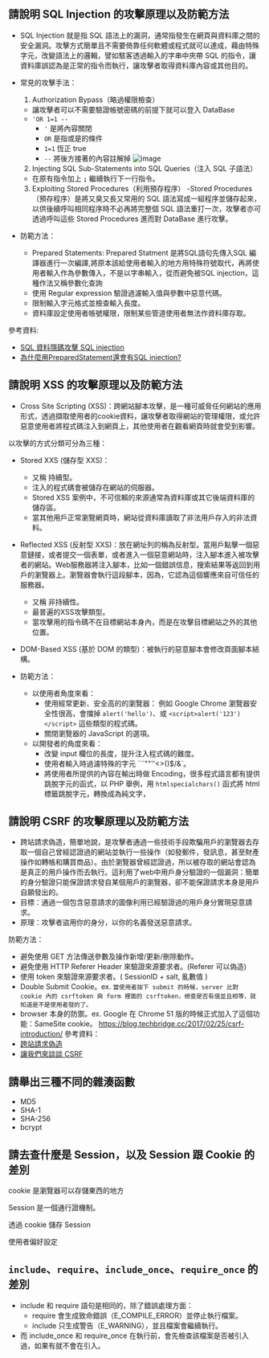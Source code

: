 ## 請說明 SQL Injection 的攻擊原理以及防範方法

 - SQL Injection 就是指 SQL 語法上的漏洞，通常指發生在網頁與資料庫之間的安全漏洞。攻擊方式簡單且不需要倚靠任何軟體或程式就可以達成，藉由特殊字元，改變語法上的邏輯，譬如駭客透過輸入的字串中夾帶 SQL 的指令，讓資料庫誤認為是正常的指令而執行，讓攻擊者取得資料庫內容或其他目的。
  - 常見的攻擊手法：
    1. Authorization Bypass（略過權限檢查）
      - 讓攻擊者可以不需要驗證帳號密碼的前提下就可以登入 DataBase
      - `'OR 1=1 --`
         - `'` 是將內容關閉
         - `OR`	是指或是的條件
         - `1=1` 恆正 true
         - `--` 將後方接著的內容註解掉
![image](http://ithelp.ithome.com.tw/upload/images/20170214/20103559evbYZgJL2b.png)
    2. Injecting SQL Sub-Statements into SQL Queries（注入 SQL 子語法）
    - 在原有指令加上 __`;`__ 繼續執行下一行指令。
    3. Exploiting Stored Procedures（利用預存程序）
      -Stored Procedures（預存程序）是將又臭又長又常用的 SQL 語法寫成一組程序並儲存起來，以供後續呼叫相同程序時不必再將完整個 SQL 語法重打一次，攻擊者亦可透過呼叫這些 Stored Procedures 進而對 DataBase 進行攻擊。


 - 防範方法：
   - Prepared Statements: Prepared Statment 是將SQL語句先傳入SQL 編譯器進行一次編譯,將原本該給使用者輸入的地方用特殊符號取代，再將使用者輸入作為參數傳入，不是以字串輸入，從而避免被SQL injection，這種作法又稱參數化查詢
   - 使用 Regular expression 驗證過濾輸入值與參數中惡意代碼。
   - 限制輸入字元格式並檢查輸入長度。
   - 資料庫設定使用者帳號權限，限制某些管道使用者無法作資料庫存取。


參考資料:
 - [SQL 資料隱碼攻擊 SQL injection](https://ithelp.ithome.com.tw/articles/10189201)
 - [為什麼用PreparedStatement還會有SQL injection?](https://www.qa-knowhow.com/?p=4172)

## 請說明 XSS 的攻擊原理以及防範方法

 - Cross Site Scripting (XSS)：跨網站腳本攻擊，是一種可威脅任何網站的應用形式，透過擷取使用者的cookie資料，讓攻擊者取得網站的管理權限，或允許惡意使用者將程式碼注入到網頁上，其他使用者在觀看網頁時就會受到影響。

以攻擊的方式分類可分為三種：
 - Stored XXS (儲存型 XXS)：
   - 又稱 持續型。
   - 注入的程式碼會被儲存在網站的伺服器。
   - Stored XSS 案例中，不可信賴的來源通常為資料庫或其它後端資料庫的儲存區。
   - 當其他用戶正常瀏覽網頁時，網站從資料庫讀取了非法用戶存入的非法資料。

 - Reflected XSS (反射型 XXS)：放在網址列的稱為反射型。當用戶點擊一個惡意鏈接，或者提交一個表單，或者進入一個惡意網站時，注入腳本進入被攻擊者的網站。Web服務器將注入腳本，比如一個錯誤信息，搜索結果等返回到用戶的瀏覽器上。瀏覽器會執行這段腳本，因為，它認為這個響應來自可信任的服務器。
   - 又稱 非持續性。
   - 最普遍的XSS攻擊類型。
   - 當攻擊用的指令碼不在目標網站本身內，而是在攻擊目標網站之外的其他位置。
 - DOM-Based XSS (基於 DOM 的類型)：被執行的惡意腳本會修改頁面腳本結構。

 - 防範方法：
   - 以使用者角度來看：
     - 使用經常更新、安全高的的瀏覽器： 例如 Google Chrome 瀏覽器安全性很高，會擋掉 `alert('hello')`、或 `<script>alert('123')</script>` 這些類型的程式碼。
     - 關閉瀏覽器的 JavaScript 的選項。
   - 以開發者的角度來看：
     - 改變 input 欄位的長度，提升注入程式碼的難度。
     - 使用者輸入時過濾特殊的字元 ```""''<>()$/&`。
     - 將使用者所提供的內容在輸出時做 Encoding，很多程式語言都有提供跳脫字元的函式，以 PHP 舉例，用 `htmlspecialchars()` 函式將 html 標籤跳脫字元，轉換成為純文字，

## 請說明 CSRF 的攻擊原理以及防範方法

- 跨站請求偽造，簡單地說，是攻擊者通過一些技術手段欺騙用戶的瀏覽器去存取一個自己曾經認證過的網站並執行一些操作（如發郵件，發訊息，甚至財產操作如轉帳和購買商品）。由於瀏覽器曾經認證過，所以被存取的網站會認為是真正的用戶操作而去執行。這利用了web中用戶身分驗證的一個漏洞：簡單的身分驗證只能保證請求發自某個用戶的瀏覽器，卻不能保證請求本身是用戶自願發出的。
- 目標：通過一個包含惡意請求的圖像利用已經驗證過的用戶身分實現惡意請求。
 - 原理：攻擊者盜用你的身分，以你的名義發送惡意請求。


防範方法：
 - 避免使用 GET 方法傳送參數及操作新增/更新/刪除動作。
 - 避免使用 HTTP Referer Header 來驗證來源要求者。(Referer 可以偽造)
 - 使用 token 來驗證來源要求者。( SessionID + salt, 亂數值 )
 - Double Submit Cookie。ex. `當使用者按下 submit 的時候，server 比對 cookie 內的 csrftoken 與 form 裡面的 csrftoken，檢查是否有值並且相等，就知道是不是使用者發的了。`
 - browser 本身的防禦。ex. Google 在 Chrome 51 版的時候正式加入了這個功能：SameSite cookie。
https://blog.techbridge.cc/2017/02/25/csrf-introduction/
參考資料：
- [跨站請求偽造](https://sls.weco.net/node/24443)
- [讓我們來談談 CSRF](https://blog.techbridge.cc/2017/02/25/csrf-introduction/)
## 請舉出三種不同的雜湊函數
 - MD5
 - SHA-1
 - SHA-256
 - bcrypt


## 請去查什麼是 Session，以及 Session 跟 Cookie 的差別

  cookie 是瀏覽器可以存儲東西的地方

  Session 是一個通行證機制。

  透過 cookie 儲存 Session

  使用者偏好設定

  


## `include`、`require`、`include_once`、`require_once` 的差別

 - include 和 require 語句是相同的，除了錯誤處理方面：
     - require 會生成致命錯誤（E_COMPILE_ERROR）並停止執行檔案。
     - include 只生成警告（E_WARNING），並且檔案會繼續執行。
  - 而 include_once 和 require_once 在執行前，會先檢查該檔案是否被引入過，如果有就不會在引入。